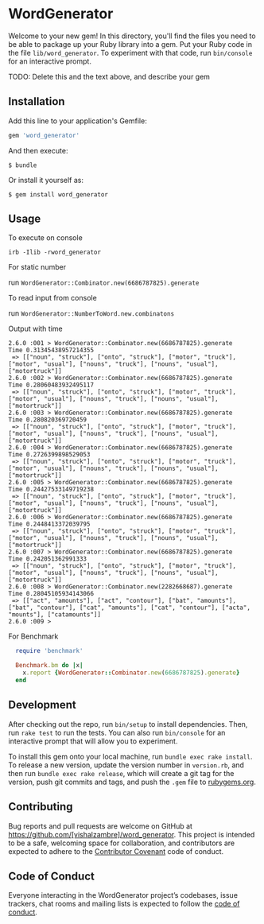 # WordGenerator

Welcome to your new gem! In this directory, you'll find the files you need to be able to package up your Ruby library into a gem. Put your Ruby code in the file `lib/word_generator`. To experiment with that code, run `bin/console` for an interactive prompt.

TODO: Delete this and the text above, and describe your gem

## Installation

Add this line to your application's Gemfile:

```ruby
gem 'word_generator'
```

And then execute:

    $ bundle

Or install it yourself as:

    $ gem install word_generator

## Usage


To execute on console

`irb -Ilib -rword_generator`

For static number

run `WordGenerator::Combinator.new(6686787825).generate`

To read input from console

run `WordGenerator::NumberToWord.new.combinatons`

Output with time
```
2.6.0 :001 > WordGenerator::Combinator.new(6686787825).generate
Time 0.31345438957214355
 => [["noun", "struck"], ["onto", "struck"], ["motor", "truck"], ["motor", "usual"], ["nouns", "truck"], ["nouns", "usual"], ["motortruck"]]
2.6.0 :002 > WordGenerator::Combinator.new(6686787825).generate
Time 0.28060483932495117
 => [["noun", "struck"], ["onto", "struck"], ["motor", "truck"], ["motor", "usual"], ["nouns", "truck"], ["nouns", "usual"], ["motortruck"]]
2.6.0 :003 > WordGenerator::Combinator.new(6686787825).generate
Time 0.280820369720459
 => [["noun", "struck"], ["onto", "struck"], ["motor", "truck"], ["motor", "usual"], ["nouns", "truck"], ["nouns", "usual"], ["motortruck"]]
2.6.0 :004 > WordGenerator::Combinator.new(6686787825).generate
Time 0.2726399898529053
 => [["noun", "struck"], ["onto", "struck"], ["motor", "truck"], ["motor", "usual"], ["nouns", "truck"], ["nouns", "usual"], ["motortruck"]]
2.6.0 :005 > WordGenerator::Combinator.new(6686787825).generate
Time 0.24427533149719238
 => [["noun", "struck"], ["onto", "struck"], ["motor", "truck"], ["motor", "usual"], ["nouns", "truck"], ["nouns", "usual"], ["motortruck"]]
2.6.0 :006 > WordGenerator::Combinator.new(6686787825).generate
Time 0.2448413372039795
 => [["noun", "struck"], ["onto", "struck"], ["motor", "truck"], ["motor", "usual"], ["nouns", "truck"], ["nouns", "usual"], ["motortruck"]]
2.6.0 :007 > WordGenerator::Combinator.new(6686787825).generate
Time 0.242051362991333
 => [["noun", "struck"], ["onto", "struck"], ["motor", "truck"], ["motor", "usual"], ["nouns", "truck"], ["nouns", "usual"], ["motortruck"]]
2.6.0 :008 > WordGenerator::Combinator.new(2282668687).generate
Time 0.28045105934143066
 => [["act", "amounts"], ["act", "contour"], ["bat", "amounts"], ["bat", "contour"], ["cat", "amounts"], ["cat", "contour"], ["acta", "mounts"], ["catamounts"]]
2.6.0 :009 >

```
For Benchmark

```ruby
  require 'benchmark'

  Benchmark.bm do |x|
    x.report {WordGenerator::Combinator.new(6686787825).generate}
  end
```

## Development

After checking out the repo, run `bin/setup` to install dependencies. Then, run `rake test` to run the tests. You can also run `bin/console` for an interactive prompt that will allow you to experiment.

To install this gem onto your local machine, run `bundle exec rake install`. To release a new version, update the version number in `version.rb`, and then run `bundle exec rake release`, which will create a git tag for the version, push git commits and tags, and push the `.gem` file to [rubygems.org](https://rubygems.org).

## Contributing

Bug reports and pull requests are welcome on GitHub at https://github.com/[vishalzambre]/word_generator. This project is intended to be a safe, welcoming space for collaboration, and contributors are expected to adhere to the [Contributor Covenant](http://contributor-covenant.org) code of conduct.

## Code of Conduct

Everyone interacting in the WordGenerator project’s codebases, issue trackers, chat rooms and mailing lists is expected to follow the [code of conduct](https://github.com/[vishalzambre]/word_generator/blob/master/CODE_OF_CONDUCT.md).
